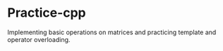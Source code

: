 # Practice-cpp
Implementing basic operations on matrices and practicing template and operator overloading.
